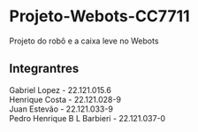 # Projeto-Webots-CC7711
Projeto do robô e a caixa leve no Webots

## Integrantres
Gabriel Lopez - 22.121.015.6<br>
Henrique Costa - 22.121.028-9<br>
Juan Estevão - 22.121.033-9<br>
Pedro Henrique B L Barbieri - 22.121.037-0<br>

